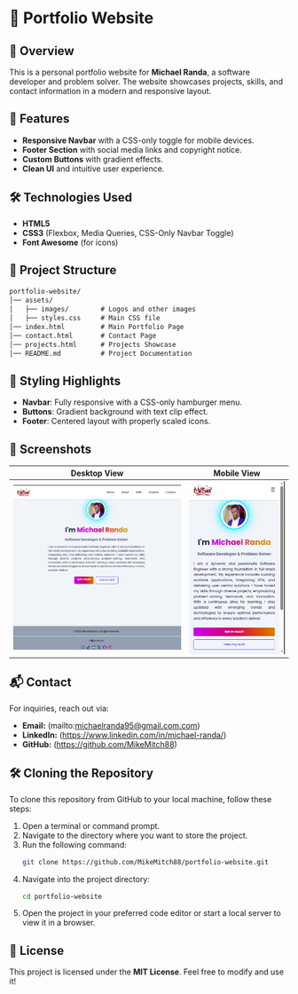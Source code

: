 # 📌 Portfolio Website

## 📖 Overview
This is a personal portfolio website for **Michael Randa**, a software developer and problem solver. The website showcases projects, skills, and contact information in a modern and responsive layout.

## 🚀 Features
- **Responsive Navbar** with a CSS-only toggle for mobile devices.
- **Footer Section** with social media links and copyright notice.
- **Custom Buttons** with gradient effects.
- **Clean UI** and intuitive user experience.

## 🛠 Technologies Used
- **HTML5**
- **CSS3** (Flexbox, Media Queries, CSS-Only Navbar Toggle)
- **Font Awesome** (for icons)

## 📂 Project Structure
```
portfolio-website/
│── assets/
│   ├── images/        # Logos and other images
│   ├── styles.css     # Main CSS file
│── index.html         # Main Portfolio Page
│── contact.html       # Contact Page
│── projects.html      # Projects Showcase
│── README.md          # Project Documentation
```

## 🎨 Styling Highlights
- **Navbar**: Fully responsive with a CSS-only hamburger menu.
- **Buttons**: Gradient background with text clip effect.
- **Footer**: Centered layout with properly scaled icons.

## 📸 Screenshots
| Desktop View | Mobile View |
|-------------|------------|
| ![Desktop](assets/images/desktop.png) | ![Mobile](assets/images/mobile.png) |

## 📬 Contact
For inquiries, reach out via:
- **Email:** (mailto:michaelranda95@gmail.com.com)
- **LinkedIn:** (https://www.linkedin.com/in/michael-randa/)
- **GitHub:** (https://github.com/MikeMitch88)

## 🛠 Cloning the Repository
To clone this repository from GitHub to your local machine, follow these steps:

1. Open a terminal or command prompt.
2. Navigate to the directory where you want to store the project.
3. Run the following command:
   ```sh
   git clone https://github.com/MikeMitch88/portfolio-website.git
   ```
4. Navigate into the project directory:
   ```sh
   cd portfolio-website
   ```
5. Open the project in your preferred code editor or start a local server to view it in a browser.

## 📜 License
This project is licensed under the **MIT License**. Feel free to modify and use it!


